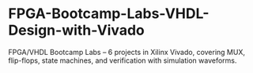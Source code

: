 # FPGA-Bootcamp-Labs-VHDL-Design-with-Vivado
FPGA/VHDL Bootcamp Labs – 6 projects in Xilinx Vivado, covering MUX, flip-flops, state machines, and verification with simulation waveforms.
